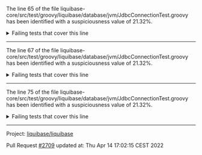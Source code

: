The line 65 of the file liquibase-core/src/test/groovy/liquibase/database/jvm/JdbcConnectionTest.groovy has been identified with a suspiciousness value of 21.32%.

<details>
     <summary>Failing tests that cover this line</summary>

- `liquibase.database.ConnectionServiceFactoryTest#testGetDatabaseConnection`
</details>

***

The line 67 of the file liquibase-core/src/test/groovy/liquibase/database/jvm/JdbcConnectionTest.groovy has been identified with a suspiciousness value of 21.32%.

<details>
     <summary>Failing tests that cover this line</summary>

- `liquibase.database.ConnectionServiceFactoryTest#testGetDatabaseConnection`
</details>

***

The line 75 of the file liquibase-core/src/test/groovy/liquibase/database/jvm/JdbcConnectionTest.groovy has been identified with a suspiciousness value of 21.32%.

<details>
     <summary>Failing tests that cover this line</summary>

- `liquibase.database.ConnectionServiceFactoryTest#testGetDatabaseConnection`
</details>

***

Project: [liquibase/liquibase](https://github.com/liquibase/liquibase)

Pull Request [#2709](https://github.com/liquibase/liquibase/pull/2709) updated at: Thu Apr 14 17:02:15 CEST 2022